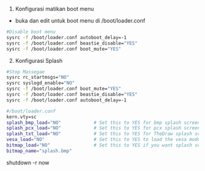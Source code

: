 1. Konfigurasi matikan boot menu
- buka dan edit untuk boot menu di /boot/loader.conf
```sh term
#Disable boot menu
sysrc -f /boot/loader.conf autoboot_delay=-1
sysrc -f /boot/loader.conf beastie_disable="YES"
sysrc -f /boot/loader.conf boot_mute="YES"
```

2.  Konfigurasi Splash
```sh file
#Stop Massegae
sysrc rc_startmsgs="NO"
sysrc syslogd_enable="NO"
sysrc -f /boot/loader.conf boot_mute="YES"
sysrc -f /boot/loader.conf beastie_disable="YES"
sysrc -f /boot/loader.conf autoboot_delay=-1

#/boot/loader.conf
kern.vty=sc
splash_bmp_load="NO"            # Set this to YES for bmp splash screen!
splash_pcx_load="NO"            # Set this to YES for pcx splash screen!
splash_txt_load="NO"            # Set this to YES for TheDraw splash screen!
vesa_load="NO"                  # Set this to YES to load the vesa module
bitmap_load="NO"                # Set this to YES if you want splash screen!
bitmap_name="splash.bmp"
```

shutdown -r now
